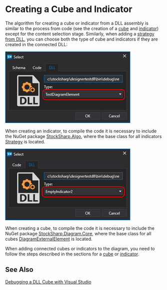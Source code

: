 # Creating a Cube and Indicator

The algorithm for creating a cube or indicator from a DLL assembly is similar to the process from code (see the creation of a [cube](Designer_Combine_Source_code_and_standard_elements.md) and [indicator](Designer_Creating_indicator_from_source_code.md)) except for the content selection stage. Similarly, when adding a [strategy from DLL](Designer_Creating_strategy_from_dll.md), you can choose both the type of cube and indicators if they are created in the connected DLL:

![Designer_Import_Element_00](../images/Designer_Import_Element_00.png)

When creating an indicator, to compile the code it is necessary to include the NuGet package [StockSharp.Algo](https://www.nuget.org/packages/stocksharp.algo), where the base class for all indicators [Strategy](xref:StockSharp.Algo.Indicators.BaseIndicator) is located.

![Designer_Import_Indicator_00](../images/Designer_Import_Indicator_00.png)

When creating a cube, to compile the code it is necessary to include the NuGet package [StockSharp.Diagram.Core](https://www.nuget.org/packages/stockSharp.diagram.core), where the base class for all cubes [DiagramExternalElement](xref:StockSharp.Diagram.DiagramExternalElement) is located.

When adding connected cubes or indicators to the diagram, you need to follow the steps described in the sections for a [cube](Designer_Combine_Source_code_and_standard_elements.md) or [indicator](Designer_Creating_indicator_from_source_code.md).

## See Also

[Debugging a DLL Cube with Visual Studio](Designer_Debugging_DLL_using_Visual_Studio.md)
